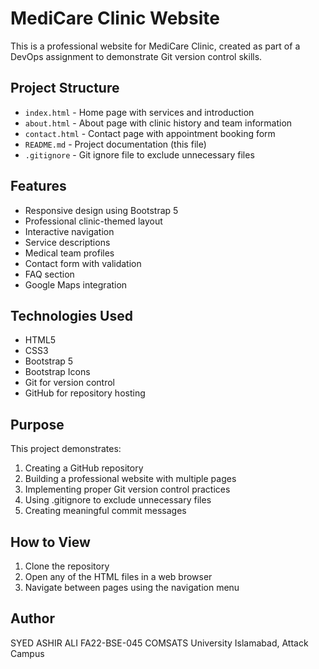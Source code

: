 # MediCare Clinic Website

This is a professional website for MediCare Clinic, created as part of a DevOps assignment to demonstrate Git version control skills.

## Project Structure

- `index.html` - Home page with services and introduction
- `about.html` - About page with clinic history and team information
- `contact.html` - Contact page with appointment booking form
- `README.md` - Project documentation (this file)
- `.gitignore` - Git ignore file to exclude unnecessary files

## Features

- Responsive design using Bootstrap 5
- Professional clinic-themed layout
- Interactive navigation
- Service descriptions
- Medical team profiles
- Contact form with validation
- FAQ section
- Google Maps integration

## Technologies Used

- HTML5
- CSS3
- Bootstrap 5
- Bootstrap Icons
- Git for version control
- GitHub for repository hosting

## Purpose

This project demonstrates:
1. Creating a GitHub repository
2. Building a professional website with multiple pages
3. Implementing proper Git version control practices
4. Using .gitignore to exclude unnecessary files
5. Creating meaningful commit messages

## How to View

1. Clone the repository
2. Open any of the HTML files in a web browser
3. Navigate between pages using the navigation menu

## Author

SYED ASHIR ALI
FA22-BSE-045
COMSATS University Islamabad, Attack Campus